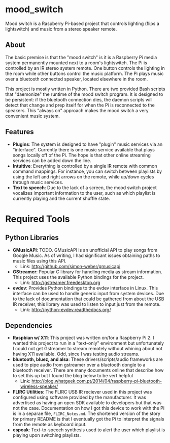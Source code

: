 # mood_switch
Mood switch is a Raspberry Pi-based project that controls lighting (flips a 
lightswitch) and music from a stereo speaker remote.

## About
The basic premise is that the "mood switch" is it is a Raspberry Pi 
media system permanently mounted next to a room's lightswitch. The Pi is 
controlled by an IR stereo system remote. One button controls the lighting
in the room while other buttons control the music platform. The Pi plays
music over a bluetooth connected speaker, located elsewhere in the room.


This project is mostly written in Python. There are two provided Bash scripts
that "daemonize" the runtime of the mood switch program. It is designed to be 
persistent: if the bluetooth connection dies, the daemon scripts will detect 
that change and prep itself for when the Pi is reconnected to the speakers.
This "always on" approach makes the mood switch a very convenient music system.

## Features
* **Plugins**: The system is designed to have "plugin" music services via an 
"interface". Currently there is one music service available that plays songs
locally off of the Pi. The hope is that other online streaming services can
be added down the line.
* **Intuitive**: Everything is controlled by a single IR remote with common
command mappings. For instance, you can switch between playlists by using the
left and right arrows on the remote, while up/down cycles through music
services.
* **Text to speech**: Due to the lack of a screen, the mood switch project
vocalizes important information to the user, such as which playlist is
currently playing and the current shuffle state.

# Required Tools
## Python Libraries
* **GMusicAPI**: TODO. GMusicAPI is an unofficial API to play songs from Google
    Music. As of writing, I had significant issues obtaining paths to music
    files using this API.
    * Link: http://github.com/simon-weber/gmusicapi
* **GStreamer**: Popular C library for handling media as stream information.
    This project uses the available Python bindings for the project.
    * Link: http://gstreamer.freedesktop.org
* **evdev**: Provides Python bindings to the evdev interface in Linux. This
    interface can be used to handle generic input from system devices. Due to
    the lack of documentation that could be gathered from about the USB IR 
    receiver, this library was used to listen to input just from the remote.
    * Link: http://python-evdev.readthedocs.org/

## Dependencies
* **Raspbian w/ X11**:
This project was written on/for a Raspberry Pi 2. I wanted this project to
run in a "text-only" environment but unfortunately I could not get Gstreamer 
to stream remotely without whining about not having X11 available. Odd, since
I was testing audio streams.
* **bluetooth, bluez, and alsa**: 
These drivers/scripts/audio frameworks are used to pipe audio from gstreamer
over a bluetooth dongle to a bluetooth receiver. There are many documents online
that describe how to set this up but I found the blog below to be vert helpful
    * Link: http://blog.whatgeek.com.pt/2014/04/raspberry-pi-bluetooth-wireless-speaker/
* **FLIRC Utilities**: 
The FLIRC USB IR reciever used in this project was configured using software
provided by the manufacturer. It was advertised as having an open SDK available
to developers but that was not the case. Documentation on how I got this device
to work with the Pi is in a separae file, ```FLIRC_Notes.md```. The shortened
version of the story for primary README is that I eventually got the Pi to
interpret the signals from the remote as keyboard input.
* **espeak**:
Text-to-speech synthesis used to alert the user which playlist is playing upon
switching playlists.
